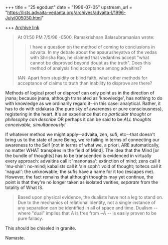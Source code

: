 +++
title = "25 egodust"
date = "1996-07-05"
upstream_url = "https://lists.advaita-vedanta.org/archives/advaita-l/1996-July/005050.html"

+++
[Archive link](https://lists.advaita-vedanta.org/archives/advaita-l/1996-July/005050.html)

>   At 01:50 PM 7/5/96 -0500, Ramakrishnan Balasubramanian wrote:
>   >
>   > I have a question on the method of coming to conclusions in advaita.
>   > In my debate about the apaurusheyatva of the vedas with Shrisha Rao,
>   > he claimed that vedantins accept "what cannot be disproved beyond
>   > doubt as the truth". Does this method of analysis find acceptance
>   > among advaitins?
>
> IAN: Apart from stupidity or blind faith, what other methods for
> acceptance of claims to truth than inability to disprove are there?
>

Methods of logical proof or disproof can only point us in the direction of
jnana; because jnana, although translated as 'knowledge', has nothing to do
with knowledge as we ordinarily regard it--in this case: analytical.
Rather, it has to do with cidakasa (the pure sky of awareness or pure
consciousness), registering in the heart. It's an experience that *no
particular thought or philosophy can describe* OR perhaps it can be said
to be *ALL thoughts conceivable, simultaneously!*

If whatever method we might apply--advaita, zen, sufi, etc--that doesn't
bring us to the state of pure Being, we're failing in terms of connecting our
awareness to the Self [not in terms of what we, a priori, ARE automatically,
no matter WHAT transpires in the field of Mind].  The idea that the Mind [or
the bundle of thoughts] has to be transcended is evidenced in virtually every
approach: advaitins call it 'manonasa': extinction of mind; zens call it
'mu-shin': no-mind; kabalists call it 'ain soph': void of thought; toltecs
call it 'nagual': the unknowable; the sufis have a name for it too (escapes
me).  However, the fact remains that although thoughts may yet continue, the
point is that they're no longer taken as isolated verities, *separate* from
the totality of What IS.

>
> Based upon physical evidence, the dualists have not a leg to stand on.
> Due to the mechanics of relational identity, not a single instance
> of any separation can be identified in all of space and time.
> Dualism -- where "dual" implies that A is free from ~A
> -- is easily proven to be pure fallacy.
>

This should be chiseled in granite.

Namaste.

